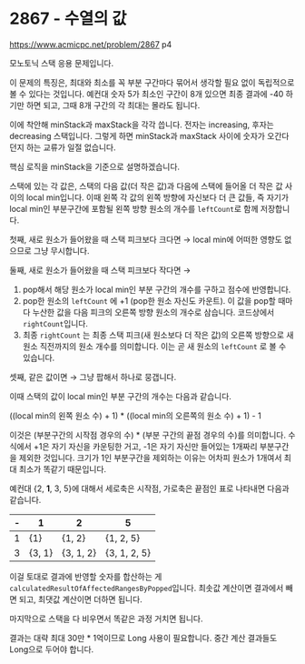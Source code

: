 # 2867 - 수열의 값

<https://www.acmicpc.net/problem/2867> p4

모노토닉 스택 응용 문제입니다.

이 문제의 특징은, 최대와 최소를 꼭 부분 구간마다 묶어서 생각할 필요 없이 독립적으로 볼 수 있다는 것입니다.
예컨대 숫자 5가 최소인 구간이 8개 있으면 최종 결과에 -40 하기만 하면 되고, 그때 8개 구간의 각 최대는 몰라도 됩니다.

이에 착안해 minStack과 maxStack을 각각 씁니다.
전자는 increasing, 후자는 decreasing 스택입니다.
그렇게 하면 minStack과 maxStack 사이에 숫자가 오간다던지 하는 교류가 일절 없습니다.

핵심 로직을 minStack을 기준으로 설명하겠습니다.

스택에 있는 각 값은, 스택의 다음 값(더 작은 값)과 다음에 스택에 들어올 더 작은 값 사이의 local min입니다.
이때 왼쪽 각 값의 왼쪽 방향에 자신보다 더 큰 값들, 즉 자기가 local min인 부분구간에 포함될 왼쪽 방향 원소의 개수를 `leftCount`로 함께 저장합니다.

첫째, 새로 원소가 들어왔을 때 스택 피크보다 크다면 → local min에 어떠한 영향도 없으므로 그냥 무시합니다.

둘째, 새로 원소가 들어왔을 때 스택 피크보다 작다면 →

1. pop해서 해당 원소가 local min인 부분 구간의 개수를 구하고 점수에 반영합니다.
2. pop한 원소의 `leftCount` 에 +1 (pop한 원소 자신도 카운트). 이 값을 pop할 때마다 누산한 값을 다음 피크의 오른쪽 방향 원소의 개수로 삼습니다. 코드상에서 `rightCount`입니다.
3. 최종 `rightCount` 는 최종 스택 피크(새 원소보다 더 작은 값)의 오른쪽 방향으로 새 원소 직전까지의 원소 개수를 의미합니다. 이는 곧 새 원소의 `leftCount` 로 볼 수 있습니다.

셋째, 같은 값이면 → 그냥 팝해서 하나로 뭉갭니다.

이때 스택의 값이 local min인 부분 구간의 개수는 다음과 같습니다.

((local min의 왼쪽 원소 수) + 1) * ((local min의 오른쪽의 원소 수) + 1) - 1

이것은 (부분구간의 시작점 경우의 수) * (부분 구간의 끝점 경우의 수)를 의미합니다.
수식에서 +1은 자기 자신을 카운팅한 거고, -1은 자기 자신만 들어있는 1개짜리 부분구간을 제외한 것입니다.
크기가 1인 부분구간을 제외하는 이유는 어차피 원소가 1개여서 최대 최소가 똑같기 때문입니다.

예컨대 {2, **1**, 3, 5}에 대해서 세로축은 시작점, 가로축은 끝점인 표로 나타내면 다음과 같습니다.

| - | 1 | 2 | 5 |
| --- | --- | --- | --- |
| 1 | {1} | {1, 2} | {1, 2, 5} |
| 3 | {3, 1} | {3, 1, 2} | {3, 1, 2, 5} |

이걸 토대로 결과에 반영할 숫자를 합산하는 게 `calculatedResultOfAffectedRangesByPopped`입니다.
최솟값 계산이면 결과에서 빼면 되고, 최댓값 계산이면 더하면 됩니다.

마지막으로 스택을 다 비우면서 똑같은 과정 거치면 됩니다.

결과는 대략 최대 30만 * 1억이므로 Long 사용이 필요합니다.
중간 계산 결과들도 Long으로 두어야 합니다.
